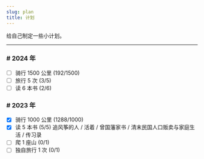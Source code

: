 ```yaml
---
slug: plan
title: 计划
---
```


给自己制定一些小计划。

---

<div class="nolist">

### # 2024 年

- [ ] 骑行 1500 公里 (192/1500)
- [ ] 旅行 5 次 (3/5)
- [ ] 读 6 本书 (2/6)

### # 2023 年

- [x] 骑行 1000 公里 (1288/1000)
- [x] 读 5 本书 (5/5) 追风筝的人 / 活着 / 曾国藩家书 / 清末民国人口贩卖与家庭生活 / 传习录
- [ ] 爬 1 座山 (0/1)
- [ ] 独自旅行 1 次 (0/1)

</div>